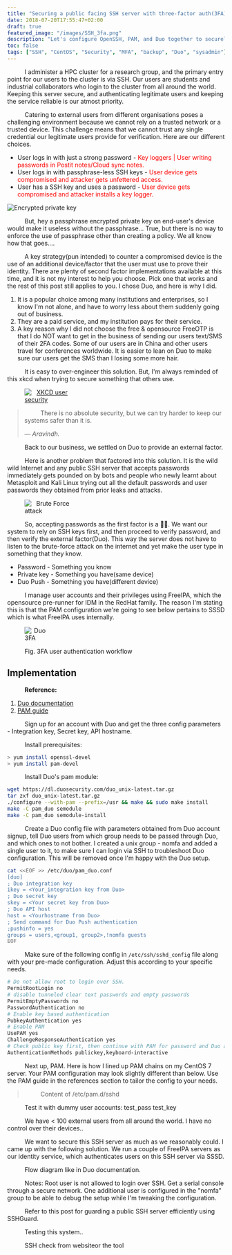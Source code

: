 ```yaml
---
title: "Securing a public facing SSH server with three-factor auth(3FA)"
date: 2018-07-20T17:55:47+02:00
draft: true
featured_image: "/images/SSH_3fa.png"
description: "Let's configure OpenSSH, PAM, and Duo together to securely validate a user's identity even when coming from hostile public networks."
toc: false
tags: ["SSH", "CentOS", "Security", "MFA", "backup", "Duo", "sysadmin"]
---
```

<style>
p {text-indent: 8%;}
</style>

I administer a HPC cluster for a research group, and the primary entry point for our users to the cluster is via SSH. Our users are students and industrial collaborators who login to the cluster from all around the world. Keeping this server secure, and authenticating legitimate users and keeping the service reliable is our atmost priority. 

Catering to external users from different organisations poses a challenging environment because we cannot rely on a trusted network or a trusted device. This challenge means that we cannot trust any single credential our legitimate users provide for verification. Here are our different choices.

* User logs in with just a strong password - <font color="red">Key loggers | User writing passwords in Postit notes/Cloud sync notes.</font>
* User logs in with passphrase-less SSH keys - <font color="red">User device gets compromised and attacker gets unfettered access. </font>
* User has a SSH key and uses a password - <font color="red">User device gets compromised and attacker installs a key logger. </font>

<div class="dt center pt3 pb3">
  <div class="db dtc-ns v-mid-ns">
    <img src="/images/encrypted_key.png" alt="Encrypted private key" class="w-100 mw4 w3-ns" />
  </div>
  <div class="db dtc-ns v-mid ph2 pr0-ns pl3-ns">
    <p class="lh-copy">
      But, hey a passphrase encrypted private key on end-user's device would make it useless without the passphrase... True, but there is no way to enforce the use of passphrase other than creating a policy. We all know how that goes....
    </p>
  </div>
</div>


A key strategy(pun intended) to counter a compromised device is the use of an additional device/factor that the user must use to prove their identity. There are plenty of second factor implementations available at this time, and it is not my interest to help you choose. Pick one that works and the rest of this post still applies to you. I chose Duo, and here is why I did.

 1. It is a popular choice among many institutions and enterprises, so I know I'm not alone, and have to worry less about them suddenly going out of business.
 2. They are a paid service, and my institution pays for their service.
 3. A key reason why I did not choose the free & opensource FreeOTP is that I do NOT want to get in the business of sending our users text/SMS of their 2FA codes. Some of our users are in China and other users travel for conferences worldwide. It is easier to lean on Duo to make sure our users get the SMS than I losing some more hair.

It is easy to over-engineer this solution. But, I'm always reminded of this xkcd when trying to secure something that others use. 

<a href="https://xkcd.com/538/"><img class="pt1 pb1" src="/images/user_security_xkcd.png" class="w-100 f5 " alt="XKCD user security"></img></a>
<blockquote class="athelas ml0 mt0 pl4 black-90 bl bw2 b--blue">
    <p class="f5 f4-m f3-l i lh-copy measure mt0">
      There is no absolute security, but we can try harder to keep our systems safer than it is.
    </p>
    <cite class="f6 ttu tracked fs-normal">― Aravindh.</cite>
</blockquote>

Back to our business, we settled on Duo to provide an external factor.

Here is another problem that factored into this solution. It is the wild wild Internet and any public SSH server that accepts passwords immediately gets pounded on by bots and people who newly learnt about Metasploit and Kali Linux trying out all the default passwords and user passwords they obtained from prior leaks and attacks. 

<img class="pt1 pb1" src="/images/groupattack.jpg" class="w-100 f5 " alt="Brute Force attack"></img>

So, accepting passwords as the first factor is a 🙅‍♂️. We want our system to rely on SSH keys first, and then proceed to verify password, and then verify the external factor(Duo). This way the server does not have to listen to the brute-force attack on the internet and yet make the user type in something that they know. 
<ul class="list pl0 ml0 center mw6 ba b--light-silver br2">
    <li class="ph3 pv1 bb b--light-silver">Password - Something you know</li>
    <li class="ph3 pv1 bb b--light-silver">Private key - Something you have(same device)</li>
    <li class="ph3 pv1 bb b--light-silver">Duo Push - Something you have(different device)</li>
</ul>

I manage user accounts and their privileges using FreeIPA, which the opensource pre-runner for IDM in the RedHat family. The reason I'm stating this is that the PAM configuration we're going to see below pertains to SSSD which is what FreeIPA uses internally. 


<img class="pt1 pb1" src="/images/duo_3fa.png" class="w-100 f5 " alt="Duo 3FA"></img>
<p class="tc">Fig. 3FA user authentication workflow</p>

## Implementation
**Reference:**

1. [Duo documentation](https://duo.com/docs/duounix)
2. [PAM guide](http://wpollock.com/AUnix2/PAM-Help.htm)

Sign up for an account with Duo and get the three config parameters - Integration key, Secret key, API hostname.

Install prerequisites:
```bash
> yum install openssl-devel
> yum install pam-devel
```
Install Duo's pam module:
```bash
wget https://dl.duosecurity.com/duo_unix-latest.tar.gz
tar zxf duo_unix-latest.tar.gz
./configure --with-pam --prefix=/usr && make && sudo make install
make -C pam_duo semodule
make -C pam_duo semodule-install
```
Create a Duo config file with parameters obtained from Duo account signup, tell Duo users from which group needs to be passed through Duo, and which ones to not bother. I created a unix group - nomfa and added a single user to it, to make sure I can login via SSH to troubleshoot Duo configuration. This will be removed once I'm happy with the Duo setup.
```bash
cat <<EOF >> /etc/duo/pam_duo.conf
[duo]
; Duo integration key
ikey = <Your_integration key from Duo>
; Duo secret key
skey = <Your secret key from Duo>
; Duo API host
host = <Yourhostname from Duo>
; Send command for Duo Push authentication
;pushinfo = yes
groups = users,<group1, group2>,!nomfa guests
EOF
```
Make sure of the following config in `/etc/ssh/sshd_config` file along with your pre-made configuration. Adjust this according to your specific needs.
```bash
# Do not allow root to login over SSH.
PermitRootLogin no
# disable tunneled clear text passwords and empty passwords
PermitEmptyPasswords no
PasswordAuthentication no
# Enable key based authentication
PubkeyAuthentication yes
# Enable PAM
UsePAM yes
ChallengeResponseAuthentication yes
# Check public key first, then continue with PAM for password and Duo auth.
AuthenticationMethods publickey,keyboard-interactive
```

Next up, PAM. 
Here is how I lined up PAM chains on my CentOS 7 server. Your PAM configuration may look slightly different than below. Use the PAM guide in the references section to tailor the config to your needs. 

> Content of /etc/pam.d/sshd

Test it with dummy user accounts:
test_pass
test_key




We have < 100 external users from all around the world.
I have no control over their devices..

We want to secure this SSH server as much as we reasonably could. I came up with the following solution. 
We run a couple of FreeIPA servers as our identity service, which authenticates users on this SSH server via SSSD. 

Flow diagram like in Duo documentation.

Notes:
Root user is not allowed to login over SSH. Get a serial console through a secure network.
One additional user is configured in the "nomfa" group to be able to debug the setup while I'm tweaking the configuration.

Refer to this post for guarding a public SSH server efficiently using SSHGuard. 

Testing this system..

SSH check from websiteor the tool

